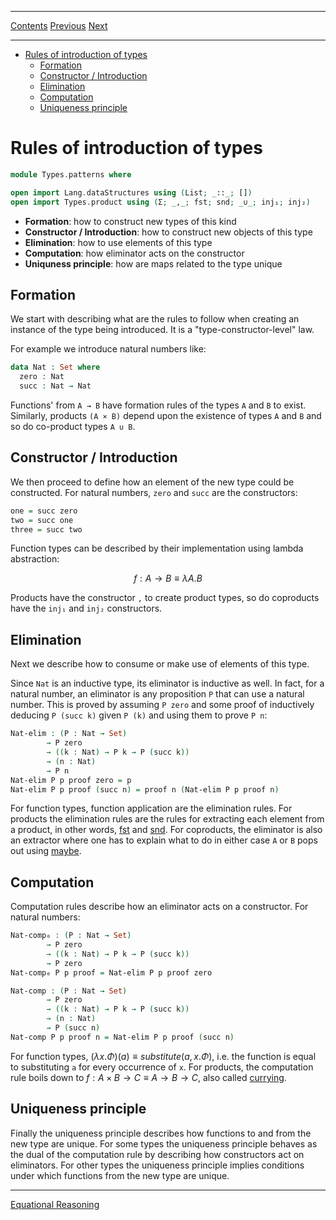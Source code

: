 ****
[Contents](contents.html)
[Previous](Types.variations.html)
[Next](Types.equational.html)

<!-- START doctoc generated TOC please keep comment here to allow auto update -->
<!-- DON'T EDIT THIS SECTION, INSTEAD RE-RUN doctoc TO UPDATE -->
****

- [Rules of introduction of types](#rules-of-introduction-of-types)
  - [Formation](#formation)
  - [Constructor / Introduction](#constructor--introduction)
  - [Elimination](#elimination)
  - [Computation](#computation)
  - [Uniqueness principle](#uniqueness-principle)

<!-- END doctoc generated TOC please keep comment here to allow auto update -->

# Rules of introduction of types

```agda
module Types.patterns where

open import Lang.dataStructures using (List; _::_; [])
open import Types.product using (Σ; _,_; fst; snd; _∪_; inj₁; inj₂)
```

- **Formation**: how to construct new types of this kind
- **Constructor / Introduction**: how to construct new objects of this type
- **Elimination**: how to use elements of this type
- **Computation**: how eliminator acts on the constructor
- **Uniquness principle**: how are maps related to the type unique

## Formation

We start with describing what are the rules to follow when creating an instance of the type being introduced. It is a "type-constructor-level" law.

For example we introduce natural numbers like:

```agda
data Nat : Set where
  zero : Nat
  succ : Nat → Nat
```

Functions' from `A → B` have formation rules of the types `A` and `B` to exist.
Similarly, products `(A × B)` depend upon the existence of types `A` and `B` and so do co-product types `A ∪ B`.

## Constructor / Introduction

We then proceed to define how an element of the new type could be constructed. For natural numbers, `zero` and `succ` are the constructors:

```agda
one = succ zero
two = succ one
three = succ two
```

Function types can be described by their implementation using lambda abstraction:

```math
f : A → B ≡ λ A . B
```

Products have the constructor `,` to create product types, so do coproducts have the `inj₁` and `inj₂` constructors.

## Elimination

Next we describe how to consume or make use of elements of this type.

Since `Nat` is an inductive type, its eliminator is inductive as well. In fact, for a natural number, an eliminator is any proposition `P` that can use a natural number. This is proved by assuming `P zero` and some proof of inductively deducing `P (succ k)` given `P (k)` and using them to prove `P n`:

```agda
Nat-elim : (P : Nat → Set)
        → P zero
        → ((k : Nat) → P k → P (succ k))
        → (n : Nat)
        → P n
Nat-elim P p proof zero = p
Nat-elim P p proof (succ n) = proof n (Nat-elim P p proof n)
```

For function types, function application are the elimination rules. For products the elimination rules are the rules for extracting each element from a product, in other words, [fst](Types.product.html#dependent-pair-types-or-%CF%83-types) and [snd](Types.product.html#dependent-pair-types-or-%CF%83-types). For coproducts, the eliminator is also an extractor where one has to explain what to do in either case `A` or `B` pops out using [maybe](Types.product.html#eliminator).

## Computation

Computation rules describe how an eliminator acts on a constructor. For natural numbers:

```agda
Nat-comp₀ : (P : Nat → Set)
        → P zero
        → ((k : Nat) → P k → P (succ k))
        → P zero
Nat-comp₀ P p proof = Nat-elim P p proof zero

Nat-comp : (P : Nat → Set)
        → P zero
        → ((k : Nat) → P k → P (succ k))
        → (n : Nat)
        → P (succ n)
Nat-comp P p proof n = Nat-elim P p proof (succ n)
```

For function types, $(λx.Φ)(a) ≡ substitute(a, x.Φ)$, i.e. the function is equal to substituting `a` for every occurrence of `x`. For products, the computation rule boils down to $f : A × B → C ≡ A → B → C$, also called [currying](./Types.functions.html#currying).

## Uniqueness principle

Finally the uniqueness principle describes how functions to and from the new type are unique. For some types the uniqueness principle behaves as the dual of the computation rule by describing how constructors act on eliminators. For other types the uniqueness principle implies conditions under which functions from the new type are unique.

****
[Equational Reasoning](./Types.equational.html)

